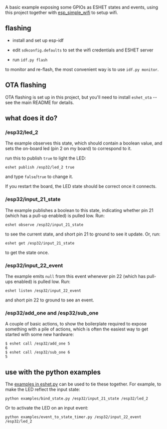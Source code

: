 A basic example exposing some GPIOs as ESHET states and events, using this
project together with
[esp_simple_wifi](https://github.com/tomjnixon/esp_simple_wifi) to setup wifi.

## flashing

- install and set up esp-idf

- edit `sdkconfig.defaults` to set the wifi credentials and ESHET server

- run `idf.py flash`

to monitor and re-flash, the most convenient way is to use `idf.py monitor`.

## OTA flashing

OTA flashing is set up in this project, but you'll need to install `eshet_ota`
-- see the main README for details.

## what does it do?

### /esp32/led_2

The example observes this state, which should contain a boolean value, and sets
the on-board led (pin 2 on my board) to correspond to it.

run this to publish `true` to light the LED:

    eshet publish /esp32/led_2 true

and type `false`/`true` to change it.

If you restart the board, the LED state should be correct once it connects.

### /esp32/input_21_state

The example publishes a boolean to this state, indicating whether pin 21 (which
has a pull-up enabled) is pulled low. Run:

    eshet observe /esp32/input_21_state

to see the current state, and short pin 21 to ground to see it update. Or, run:

    eshet get /esp32/input_21_state

to get the state once.

### /esp32/input_22_event

The example emits `null` from this event whenever pin 22 (which has pull-ups
enabled) is pulled low. Run:

    eshet listen /esp32/input_22_event

and short pin 22 to ground to see an event.

### /esp32/add_one and /esp32/sub_one

A couple of basic actions, to show the boilerplate required to expose something
with a pile of actions, which is often the easiest way to get started with some
new hardware:

    $ eshet call /esp32/add_one 5
    6
    $ eshet call /esp32/sub_one 6
    5

## use with the python examples

The [examples in
eshet.py](https://github.com/tomjnixon/eshet.py/tree/main/examples) can be used
to tie these together. For example, to make the LED reflect the input state:

    python examples/bind_state.py /esp32/input_21_state /esp32/led_2

Or to activate the LED on an input event:

    python examples/event_to_state_timer.py /esp32/input_22_event /esp32/led_2
